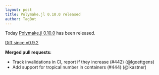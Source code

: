 ```yaml
---
layout: post
title: Polymake.jl 0.10.0 released
author: TagBot
---
```


Today [Polymake.jl 0.10.0](https://github.com/oscar-system/Polymake.jl/releases/tag/v0.10.0) has
been released.

[Diff since v0.9.2](https://github.com/oscar-system/Polymake.jl/compare/v0.9.2...v0.10.0)



**Merged pull requests:**
- Track invalidations in CI, report if they increase (#442) (@lgoettgens)
- Add support for tropical number in containers (#444) (@lkastner)
